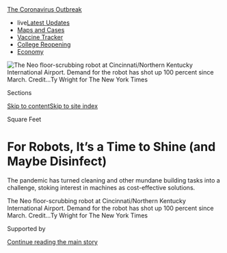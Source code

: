 <div id="app">

<div>

<div>

<div>

</div>

<div data-aria-hidden="false">

<div id="site-content" data-role="main">

<div>

<div class="css-1aor85t" style="opacity:0.000000001;z-index:-1;visibility:hidden">

<div class="css-1hqnpie">

<div class="css-epjblv">

<span class="css-17xtcya">[Business](/section/business)</span><span class="css-x15j1o">|</span><span class="css-fwqvlz">For
Robots, It’s a Time to Shine (and Maybe
Disinfect)</span>

</div>

<div class="css-k008qs">

<div class="css-1iwv8en">

<span class="css-18z7m18"></span>

<div>

</div>

</div>

<span class="css-1n6z4y">https://nyti.ms/3fvB4eq</span>

<div class="css-1705lsu">

<div class="css-4xjgmj">

<div class="css-4skfbu" data-role="toolbar" data-aria-label="Social Media Share buttons, Save button, and Comments Panel with current comment count" data-testid="share-tools">

  - 
  - 
  - 
  - 
    
    <div class="css-6n7j50">
    
    </div>

  - 

</div>

</div>

</div>

</div>

</div>

</div>

<div id="NYT_TOP_BANNER_REGION" class="css-11qgg8s">

<div>

<div id="styln-prism-menu-1592847958612" class="section interactive-content interactive-size-medium css-1du2ztb">

<div class="css-17ih8de interactive-body">

<div id="scroll-container" class="css-1gj85ro">

[<span class="styln-title-wrap"><span class="css-1pje3qr">The
Coronavirus</span><span class="css-1pje3qr">
Outbreak</span></span>](https://www.nytimes.com/news-event/coronavirus?action=click&pgtype=Article&state=default&region=TOP_BANNER&context=storylines_menu)

  - <span class="css-kqxiym" data-emphasize="true">live</span>[Latest
    Updates](https://www.nytimes.com/2020/08/04/world/coronavirus-cases.html?action=click&pgtype=Article&state=default&region=TOP_BANNER&context=storylines_menu)
  - [Maps and
    Cases](https://www.nytimes.com/interactive/2020/us/coronavirus-us-cases.html?action=click&pgtype=Article&state=default&region=TOP_BANNER&context=storylines_menu)
  - [Vaccine
    Tracker](https://www.nytimes.com/interactive/2020/science/coronavirus-vaccine-tracker.html?action=click&pgtype=Article&state=default&region=TOP_BANNER&context=storylines_menu)
  - [College
    Reopening](https://www.nytimes.com/2020/08/02/us/covid-college-reopening.html?action=click&pgtype=Article&state=default&region=TOP_BANNER&context=storylines_menu)
  - [Economy](https://www.nytimes.com/live/2020/08/04/business/stock-market-today-coronavirus?action=click&pgtype=Article&state=default&region=TOP_BANNER&context=storylines_menu)

</div>

</div>

</div>

</div>

</div>

<div id="fullBleedHeaderContent">

<div class="css-n4ws9g">

![<span class="css-16f3y1r e13ogyst0" data-aria-hidden="true">The Neo
floor-scrubbing robot at Cincinnati/Northern Kentucky International
Airport. Demand for the robot has shot up 100 percent since March.
</span><span class="css-cnj6d5 e1z0qqy90" itemprop="copyrightHolder"><span class="css-1ly73wi e1tej78p0">Credit...</span><span><span>Ty
Wright for The New York
Times</span></span></span>](https://static01.nyt.com/images/2020/08/05/business/04Virus-Robots-01/04Virus-Robots-01-articleLarge.jpg?quality=75&auto=webp&disable=upscale)

</div>

<div class="css-3z92zw">

<div class="css-6cn7ki">

<div class="NYTAppHideMasthead css-1bcu9v6 e1suatyy0">

<div class="section css-1o1qe8k e1suatyy2">

<div class="css-cu5p7t er09x8g0">

<div class="css-6n7j50">

</div>

<span class="css-1dv1kvn">Sections</span>

[Skip to content](#site-content)[Skip to site index](#site-index)

</div>

<div class="css-10698na e1huz5gh0">

</div>

</div>

</div>

Square Feet

<div class="css-1sojcmr ehdk2mb0">

# For Robots, It’s a Time to Shine (and Maybe Disinfect)

</div>

The pandemic has turned cleaning and other mundane building tasks into a
challenge, stoking interest in machines as cost-effective solutions.

</div>

</div>

<div class="css-nwzfg5 e1gnum310">

<span class="css-1f9pvn2 business">The Neo floor-scrubbing robot at
Cincinnati/Northern Kentucky International Airport. Demand for the robot
has shot up 100 percent since March.
</span><span class="css-cnj6d5 e1z0qqy90" itemprop="copyrightHolder"><span class="css-1ly73wi e1tej78p0">Credit...</span><span><span>Ty
Wright for The New York Times</span></span></span>

</div>

<div id="sponsor-wrapper" class="css-1hyfx7x">

<div id="sponsor-slug" class="css-19vbshk">

Supported by

</div>

[Continue reading the main
story](#after-sponsor)

<div id="sponsor" class="ad sponsor-wrapper" style="text-align:center;height:100%;display:block">

</div>

<div id="after-sponsor">

</div>

</div>

<div class="css-1wx1auc e1gnum311">

<div class="css-18e8msd">

<div class="css-vp77d3 epjyd6m0">

<div class="css-1baulvz">

By <span class="css-1baulvz last-byline" itemprop="name">Lisa
Prevost</span>

</div>

</div>

  - 
    
    <div class="css-ld3wwf e16638kd2">
    
    Aug. 4,
    2020
    
    </div>

  - 
    
    <div class="css-4xjgmj">
    
    <div class="css-d8bdto" data-role="toolbar" data-aria-label="Social Media Share buttons, Save button, and Comments Panel with current comment count" data-testid="share-tools">
    
      - 
      - 
      - 
      - 
        
        <div class="css-6n7j50">
        
        </div>
    
      - 
    
    </div>
    
    </div>

</div>

</div>

</div>

<div class="section meteredContent css-1r7ky0e" name="articleBody" itemprop="articleBody">

<div class="css-1fanzo5 StoryBodyCompanionColumn">

<div class="css-53u6y8">

The Neo is a four-foot-tall, 1,000-pound robot floor scrubber. The
high-tech machine can cruise large commercial buildings on its own, with
no human supervision required.

Since its introduction in 2016, Neo’s sales have roughly doubled each
year, said Faizan Sheikh, the chief executive and a co-founder of
[Avidbots](https://www.avidbots.com/), the Canadian start-up that
created the robot. This year, however, demand has shot up 100 percent
just since the pandemic-induced shutdown in March. Suddenly, the need
for thorough, reliable and frequent cleaning is front and center.

“Before, a top executive at a big company would not really have known
how their facilities got cleaned,” Mr. Sheikh said. “They would have
outsourced it to a facilities management company, who might outsource it
out again.”

Now, company leaders are showing more interest, asking questions about
the cleaning process and schedule, as well as safety and effectiveness.
“That can lead to interest in automation,” he said.

</div>

</div>

<div class="css-1fanzo5 StoryBodyCompanionColumn">

<div class="css-53u6y8">

Indeed, cleaning robots are having a moment in commercial real estate.
Their creators are promoting the machines as cost-effective solutions to
the cleaning challenges posed by the pandemic. They can be put to
frequent use without requiring more paid labor hours, they are always
compliant, and some can even provide the data to prove that they have
scoured every inch assigned.

</div>

</div>

<div class="css-79elbk" data-testid="photoviewer-wrapper">

<div class="css-z3e15g" data-testid="photoviewer-wrapper-hidden">

</div>

<div class="css-1a48zt4 ehw59r15" data-testid="photoviewer-children">

![<span class="css-16f3y1r e13ogyst0" data-aria-hidden="true">Boston
Dynamics is developing a disinfecting solution that can be mounted atop
its Spot
robot.</span><span class="css-cnj6d5 e1z0qqy90" itemprop="copyrightHolder"><span class="css-1ly73wi e1tej78p0">Credit...</span><span>Mike
Blake/Reuters</span></span>](https://static01.nyt.com/images/2020/08/05/business/04Virus-Robots-05/merlin_163092192_85320fdf-442f-454e-b7d8-9a452d49ea70-articleLarge.jpg?quality=75&auto=webp&disable=upscale)

</div>

</div>

<div class="css-1fanzo5 StoryBodyCompanionColumn">

<div class="css-53u6y8">

The autonomous robots available now are primarily for cleaning floors
and carpets, but companies are busy developing other cleaning
applications. Boston Dynamics, a robotics design company in Waltham,
Mass., for example, is in a partnership to develop a disinfecting
solution that can be mounted atop its four-legged [Spot
robot](https://www.bostondynamics.com/spot), a company spokeswoman said.

Robotics are also being used to relieve humans of repetitive back-office
tasks like accounting, according to [a 2018
report](https://www2.deloitte.com/global/en/pages/real-estate/articles/robotics-real-estate-services.html)
from Deloitte. As more buildings incorporate smart technology, data
collection and conversion will become increasingly important.

[Somatic](http://getsomatic.com/), a start-up in New York, is working on
a robot that can clean bathrooms using a spray technology, said Michael
Levy, the chief executive. Removing a human cleaner from the bathroom
makes the area safer because of the reduced risk of spreading germs, Mr.
Levy said. And the robot will always do the job exactly as it is
programmed to do.

</div>

</div>

<div class="css-1fanzo5 StoryBodyCompanionColumn">

<div class="css-53u6y8">

“You have to let the chemicals set to do their job, but compliance is
tough in the industry,” Mr. Levy said. “If you tell a robot to leave the
chemicals for 36 seconds, they leave the chemicals for 36 seconds every
single
time.”

<div id="NYT_MAIN_CONTENT_1_REGION" class="css-9tf9ac">

<div>

<div id="styln-covid-updates-markets" class="section interactive-content interactive-size-medium css-1ftcdic">

<div class="css-17ih8de interactive-body">

<div id="styln-briefing-block">

<div class="briefing-block-header-section">

# [Latest Updates: Economy](https://www.nytimes.com/live/2020/08/04/business/stock-market-today-coronavirus?action=click&pgtype=Article&state=default&region=MAIN_CONTENT_1&context=storylines_live_updates)

</div>

<div class="briefing-block-lb-items">

<div class="briefing-block-update-time active">

[11h
ago](https://www.nytimes.com/live/2020/08/04/business/stock-market-today-coronavirus?action=click&pgtype=Article&state=default&region=MAIN_CONTENT_1&context=storylines_live_updates#fox-corporations-plunging-profit-is-cushioned-by-fox-news)

</div>

<div>

[Fox Corporation’s plunging profit is cushioned by Fox
News.](https://www.nytimes.com/live/2020/08/04/business/stock-market-today-coronavirus?action=click&pgtype=Article&state=default&region=MAIN_CONTENT_1&context=storylines_live_updates#fox-corporations-plunging-profit-is-cushioned-by-fox-news)

</div>

<div class="briefing-block-update-time active">

[11h
ago](https://www.nytimes.com/live/2020/08/04/business/stock-market-today-coronavirus?action=click&pgtype=Article&state=default&region=MAIN_CONTENT_1&context=storylines_live_updates#trading-in-kodak-shares-comes-under-scrutiny)

</div>

<div>

[Trading in Kodak shares comes under
scrutiny.](https://www.nytimes.com/live/2020/08/04/business/stock-market-today-coronavirus?action=click&pgtype=Article&state=default&region=MAIN_CONTENT_1&context=storylines_live_updates#trading-in-kodak-shares-comes-under-scrutiny)

</div>

<div class="briefing-block-update-time active">

[12h
ago](https://www.nytimes.com/live/2020/08/04/business/stock-market-today-coronavirus?action=click&pgtype=Article&state=default&region=MAIN_CONTENT_1&context=storylines_live_updates#disney-lost-4-7-billion-last-quarter-but-its-newest-business-was-a-big-hit)

</div>

<div>

[Disney lost $4.7 billion last quarter, but its newest business was a
big
hit.](https://www.nytimes.com/live/2020/08/04/business/stock-market-today-coronavirus?action=click&pgtype=Article&state=default&region=MAIN_CONTENT_1&context=storylines_live_updates#disney-lost-4-7-billion-last-quarter-but-its-newest-business-was-a-big-hit)

</div>

</div>

<div class="briefing-block-footer">

<div class="briefing-block-footer-meta">

[See more
updates](https://www.nytimes.com/live/2020/08/04/business/stock-market-today-coronavirus?action=click&pgtype=Article&state=default&region=MAIN_CONTENT_1&context=storylines_live_updates)

</div>

<div class="briefing-block-briefinglinks">

<span>More live coverage:</span>
[Global](https://www.nytimes.com/2020/08/04/world/coronavirus-cases.html?action=click&pgtype=Article&state=default&region=MAIN_CONTENT_1&context=storylines_live_updates)

</div>

</div>

</div>

</div>

</div>

</div>

</div>

The idea of robotic cleaning is not new. The first attempts were in the
1970s, Mr. Sheikh said, but the technology was not up to the task, and
the machines were “extremely cost
prohibitive.”

</div>

</div>

![](https://static01.nyt.com/images/2020/08/04/autossell/04Virus-Robots-vid-still-2/04Virus-Robots-vid-still-2-videoSixteenByNineJumbo1600.jpg)

<div class="css-1fanzo5 StoryBodyCompanionColumn">

<div class="css-53u6y8">

The Neo is sophisticated enough to create its own maps of a facility
after being walked through it a single time, he said. The customer then
works with Avidbots to develop cleaning plans, which may vary depending
on the day of the week.

“After a human selects a cleaning plan, you press start and walk away,”
Mr. Sheikh said. “The robot figures out its own path.”

Designed for facilities of at least 80,000 square feet, Neos sell for
$50,000, plus $300 a month for software that tracks cleaning
performance. At that price, the break-even point for the buyer is 12 to
18 months, Mr. Sheikh said.

They can also be rented for $2,500 a month, including maintenance and
software, on a minimum three-year contract.

</div>

</div>

<div class="css-1fanzo5 StoryBodyCompanionColumn">

<div class="css-53u6y8">

Cincinnati/Northern Kentucky International Airport deploys its Neo three
or four times a day to clean the hundreds of thousands of square feet of
tiled floor, said Brian Cobb, the airport’s chief innovation officer.

“Neo has the artificial intelligence capability where, as it’s moving
along its original path, if it sees something in its way, it will go
around it,” Mr. Cobb said. “If the obstacle is there the next day, Neo
will incorporate it into its
map.”

</div>

</div>

<div class="css-79elbk" data-testid="photoviewer-wrapper">

<div class="css-z3e15g" data-testid="photoviewer-wrapper-hidden">

</div>

<div class="css-1a48zt4 ehw59r15" data-testid="photoviewer-children">

<div class="css-1xdhyk6 erfvjey0">

<span class="css-1ly73wi e1tej78p0">Image</span>

<div class="css-zjzyr8">

<div data-testid="lazyimage-container" style="height:259.7111111111111px">

</div>

</div>

</div>

<span class="css-16f3y1r e13ogyst0" data-aria-hidden="true">Neo cleans
the floor at Cincinnati/Northern Kentucky International Airport three or
four times a
day.</span><span class="css-cnj6d5 e1z0qqy90" itemprop="copyrightHolder"><span class="css-1ly73wi e1tej78p0">Credit...</span><span>Ty
Wright for The New York Times</span></span>

</div>

</div>

<div class="css-1fanzo5 StoryBodyCompanionColumn">

<div class="css-53u6y8">

Before Neo’s activation in January, the airport had three workers
cleaning floors every night, amounting to an average 24 labor hours per
day, Mr. Cobb said. The Neo has taken over a portion of that, though
workers are still needed to do heavier floor maintenance, like
burnishing and recoating. It also frees cleaning staff to focus on
making sure that “high-touch” areas of the airport are cleaned more
frequently during the pandemic, he said.

SoftBank, the Japanese multinational conglomerate, introduced the
[Whiz](https://13779usreg20181102.com/us/whiz) autonomous carpet cleaner
through its robotics unit in November, said Kass Dawson, the vice
president of brand strategy and brand communications at SoftBank
Robotics. Already, more than 10,000 compact Whiz robots have been
deployed around the globe

They caught the attention of Jeff Tingley, the president of Sparkle
Services, a cleaning company in Enfield, Conn., that works in large
commercial facilities throughout Connecticut, New Jersey and New York.
He said he had long been interested in robotic cleaning but had not
found the technology to be advanced enough or cost effective.

“Vacuuming is one of the most time-consuming processes in cleaning. With
Whiz, you can essentially wipe out 90 percent of the vac time required,”
Mr. Tingley said. “You still need humans with backpack vacs for under
desks and chairs, but we’ve gained a lot of hours.”

</div>

</div>

<div class="css-1fanzo5 StoryBodyCompanionColumn">

<div class="css-53u6y8">

The Whiz leases for $500 to $550 a month, which includes maintenance and
data collection that provides clients with “the confirmed clean,” Mr.
Dawson
said.

</div>

</div>

<div class="css-79elbk" data-testid="photoviewer-wrapper">

<div class="css-z3e15g" data-testid="photoviewer-wrapper-hidden">

</div>

<div class="css-1a48zt4 ehw59r15" data-testid="photoviewer-children">

<div class="css-1xdhyk6 erfvjey0">

<span class="css-1ly73wi e1tej78p0">Image</span>

<div class="css-zjzyr8">

<div data-testid="lazyimage-container" style="height:257.77777777777777px">

</div>

</div>

</div>

<span class="css-16f3y1r e13ogyst0" data-aria-hidden="true">The cameras
on the Neo robot can be monitored through a mobile
app.</span><span class="css-cnj6d5 e1z0qqy90" itemprop="copyrightHolder"><span class="css-1ly73wi e1tej78p0">Credit...</span><span>Ty
Wright for The New York Times</span></span>

</div>

</div>

<div class="css-1fanzo5 StoryBodyCompanionColumn">

<div class="css-53u6y8">

The robot’s software was [developed by Brain
Corp](https://www.nytimes.com/2020/04/10/business/coronavirus-workplace-automation.html),
a San Diego company that teams up with outside manufacturers mainly in
cleaning and warehousing industries. Brain Corp’s autonomous technology,
BrainOS, is also in robots made by Tennant, Minuteman, Kärcher and
others.

In the second quarter this year, retailers’ use of BrainOS-powered
robots climbed 24 percent from a year earlier, said Chris Wright, Brain
Corp’s vice president of sales. Median daily use rose 20 percent, to
2.58 hours from 2.15, he said.

He noted that much of the increase was during daytime hours, signaling a
major shift in cleaning schedules.

“Cleaning is now coming to the first shift because it’s becoming
important to companies’ image,” Mr. Wright said. “Everyone’s a little
tentative when they walk into buildings now. One of the things that will
immediately put people at ease is when they see cleaning happening.”

Mr. Tingley has seen it when the Whiz is moving around an office floor.
It’s a “friendly machine” that stops if you walk in front of it and uses
a blinker to signal when it’s turning, and people seem to like it, he
said.

</div>

</div>

<div class="css-1fanzo5 StoryBodyCompanionColumn">

<div class="css-53u6y8">

“During this fearful period, the folks in buildings have blank looks or
even unhappy frowns,” he said. “When the Whiz passes by, it brings a
smile to their face. It’s almost like a pet — everybody wants to name
it.”

</div>

</div>

<div>

</div>

</div>

<div>

</div>

<div>

</div>

<div>

</div>

<div>

<div id="bottom-wrapper" class="css-1ede5it">

<div id="bottom-slug" class="css-l9onyx">

Advertisement

</div>

[Continue reading the main
story](#after-bottom)

<div id="bottom" class="ad bottom-wrapper" style="text-align:center;height:100%;display:block;min-height:90px">

</div>

<div id="after-bottom">

</div>

</div>

</div>

</div>

</div>

## Site Index

<div>

</div>

## Site Information Navigation

  - [© <span>2020</span> <span>The New York Times
    Company</span>](https://help.nytimes.com/hc/en-us/articles/115014792127-Copyright-notice)

<!-- end list -->

  - [NYTCo](https://www.nytco.com/)
  - [Contact
    Us](https://help.nytimes.com/hc/en-us/articles/115015385887-Contact-Us)
  - [Work with us](https://www.nytco.com/careers/)
  - [Advertise](https://nytmediakit.com/)
  - [T Brand Studio](http://www.tbrandstudio.com/)
  - [Your Ad
    Choices](https://www.nytimes.com/privacy/cookie-policy#how-do-i-manage-trackers)
  - [Privacy](https://www.nytimes.com/privacy)
  - [Terms of
    Service](https://help.nytimes.com/hc/en-us/articles/115014893428-Terms-of-service)
  - [Terms of
    Sale](https://help.nytimes.com/hc/en-us/articles/115014893968-Terms-of-sale)
  - [Site
    Map](https://spiderbites.nytimes.com)
  - [Help](https://help.nytimes.com/hc/en-us)
  - [Subscriptions](https://www.nytimes.com/subscription?campaignId=37WXW)

</div>

</div>

</div>

</div>
